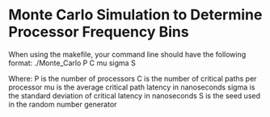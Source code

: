 # Monte Carlo Simulation to Determine Processor Frequency Bins

When using the makefile, your command line should have the following format:
./Monte_Carlo P C mu sigma S

Where:
P is the number of processors
C is the number of critical paths per processor
mu is the average critical path latency in nanoseconds
sigma is the standard deviation of critical latency in nanoseconds
S is the seed used in the random number generator
